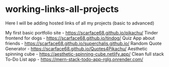 # working-links-all-projects
Here I will be adding hosted links of all my projects (basic to advanced)

My first basic portfolio site - https://scarface68.github.io/pikachu/
Tinder frontend for dogs - https://scarface68.github.io/tindog/
Quiz App about friends - https://scarface68.github.io/superchalis.github.io/
Random Quote Generator - https://scarface68.github.io/Quotes4Pikachu/
Aesthetic spinning cube - https://aesthetic-spinning-cube.netlify.app/
Clean full stack To-Do List app - https://mern-stack-todo-app-rglg.onrender.com/
